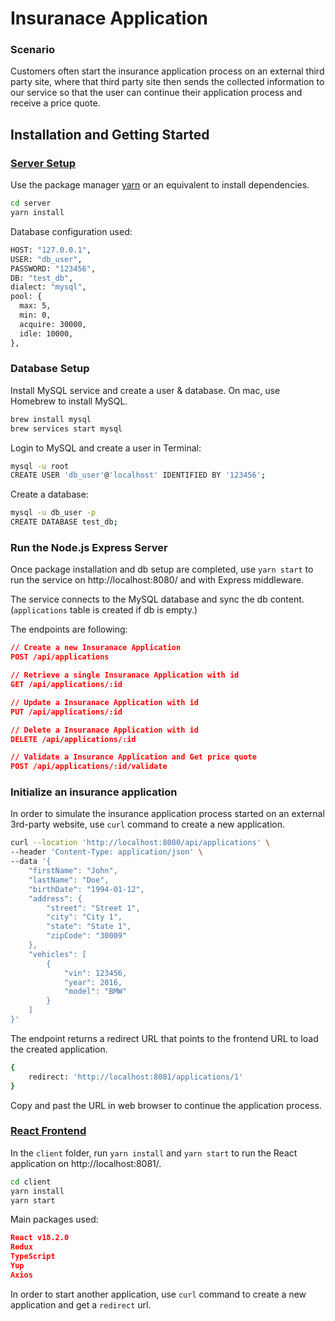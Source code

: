 # Insuranace Application

### Scenario

Customers often start the insurance application process on an external third party site, where that third party site then sends the collected information to our service so that the user can continue their application process and receive a price quote.


## Installation and Getting Started

### [Server Setup](https://github.com/mlee223/insurance-application/server)

Use the package manager [yarn](https://yarnpkg.com) or an equivalent to install dependencies.

```zsh
cd server
yarn install
```

Database configuration used:
```zsh
HOST: "127.0.0.1",
USER: "db_user",
PASSWORD: "123456",
DB: "test_db",
dialect: "mysql",
pool: {
  max: 5,
  min: 0,
  acquire: 30000,
  idle: 10000,
},
```


### Database Setup

Install MySQL service and create a user & database.
On mac, use Homebrew to install MySQL.

```zsh
brew install mysql
brew services start mysql
```

Login to MySQL and create a user in Terminal:
```zsh
mysql -u root
CREATE USER 'db_user'@'localhost' IDENTIFIED BY '123456';
```

Create a database:
```zsh
mysql -u db_user -p
CREATE DATABASE test_db;
```

### Run the Node.js Express Server

Once package installation and db setup are completed, use `yarn start` to run the service on http://localhost:8080/ and with Express middleware.

The service connects to the MySQL database and sync the db content.
(`applications` table is created if db is empty.)

The endpoints are following:
```json
// Create a new Insuranace Application
POST /api/applications

// Retrieve a single Insuranace Application with id
GET /api/applications/:id

// Update a Insuranace Application with id
PUT /api/applications/:id

// Delete a Insuranace Application with id
DELETE /api/applications/:id

// Validate a Insurance Application and Get price quote
POST /api/applications/:id/validate
```

### Initialize an insurance application

In order to simulate the insurance application process started on an external 3rd-party website, use `curl` command to create a new application.

```zsh
curl --location 'http://localhost:8080/api/applications' \
--header 'Content-Type: application/json' \
--data '{
    "firstName": "John",
    "lastName": "Doe",
    "birthDate": "1994-01-12",
    "address": {
        "street": "Street 1",
        "city": "City 1",
        "state": "State 1",
        "zipCode": "30009"
    },
    "vehicles": [
        {
            "vin": 123456,
            "year": 2016,
            "model": "BMW"
        }
    ]
}'
```

The endpoint returns a redirect URL that points to the frontend URL to load the created application.

```zsh
{
    redirect: 'http://localhost:8081/applications/1'
}
```

Copy and past the URL in web browser to continue the application process.

### [React Frontend](https://github.com/mlee223/insurance-application/client)

In the `client` folder, run `yarn install` and `yarn start` to run the React application on http://localhost:8081/.

```zsh
cd client
yarn install
yarn start
```

Main packages used:

```json
React v18.2.0
Redux
TypeScript
Yup
Axios
```

In order to start another application, use `curl` command to create a new application and get a `redirect` url.

